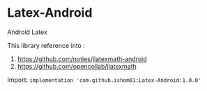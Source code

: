 # Latex-Android
Android Latex

This library reference into :
1. https://github.com/noties/jlatexmath-android
2. https://github.com/opencollab/jlatexmath

Import:
```implementation 'com.github.ishom01:Latex-Android:1.0.0'```
